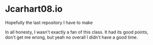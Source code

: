 # Jcarhart08.io
Hopefully the last repository I have to make

In all honesty, I wasn't exactly a fan of this class.  It had its good points, don't get me wrong, but yeah no overall I didn't have a good time.
